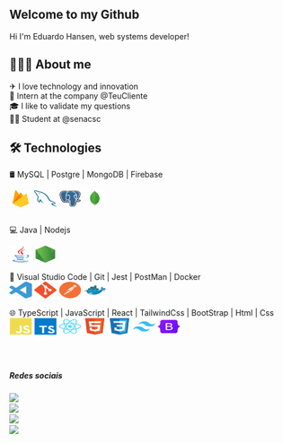 ## Welcome to my Github 
Hi I'm Eduardo Hansen, web systems developer!

## 👨🏻‍💻 About me 
✈ I love technology and innovation <br>
💼 Intern at the company @TeuCliente <br>
🎓 I like to validate my questions <br>
👨‍🎓 Student at @senacsc 

## 🛠 Technologies
🛢 MySQL | Postgre | MongoDB | Firebase<br> 
<div style="display: inline_block">
 <img align="center" alt="Edu-CSS" height="30" width="40" src="https://raw.githubusercontent.com/devicons/devicon/master/icons/firebase/firebase-original.svg">
 <img align="center" alt="Edu-CSS" height="30" width="40" src="https://raw.githubusercontent.com/devicons/devicon/master/icons/mysql/mysql-original.svg">
 <img align="center" alt="Edu-CSS" height="30" width="40" src="https://raw.githubusercontent.com/devicons/devicon/master/icons/postgresql/postgresql-original.svg">
 <img align="center" alt="Edu-CSS" height="30" width="40" src="https://raw.githubusercontent.com/devicons/devicon/master/icons/mongodb/mongodb-original.svg">
</div>
<br>

💻 Java | Nodejs<br>
<div style="display: inline_block">
 <img align="center" alt="Edu-Java" height="30" width="40" src="https://raw.githubusercontent.com/devicons/devicon/master/icons/java/java-original.svg">
 <img align="center" alt="Edu-NodeJs" height="30" width="40" src="https://raw.githubusercontent.com/devicons/devicon/master/icons/nodejs/nodejs-original.svg">
</div>
<br>
🔧 Visual Studio Code | Git | Jest | PostMan | Docker <br>
<div style="display: inline_block">
  <img align="center" alt="Edu-VsCode" height="30" width="40" src="https://raw.githubusercontent.com/devicons/devicon/master/icons/vscode/vscode-plain.svg">
  <img align="center" alt="Edu-Git" height="30" width="40" src="https://raw.githubusercontent.com/devicons/devicon/master/icons/git/git-plain.svg">

  <img align="center" alt="Edu-HTML" height="30" width="40" src="https://raw.githubusercontent.com/devicons/devicon/master/icons/postman/postman-original.svg">
  <img align="center" alt="Edu-CSS" height="30" width="40" src="https://raw.githubusercontent.com/devicons/devicon/master/icons/docker/docker-original.svg">
 
</div>
<br>
🌐 TypeScript | JavaScript | React | TailwindCss | BootStrap | Html | Css
<br>
<div style="display: inline_block">
  <img align="center" alt="Edu-Js" height="30" width="40" src="https://raw.githubusercontent.com/devicons/devicon/master/icons/javascript/javascript-plain.svg">
  <img align="center" alt="Edu-Ts" height="30" width="40" src="https://raw.githubusercontent.com/devicons/devicon/master/icons/typescript/typescript-plain.svg">
  <img align="center" alt="Edu-React" height="30" width="40" src="https://raw.githubusercontent.com/devicons/devicon/master/icons/react/react-original.svg">
  <img align="center" alt="Edu-HTML" height="30" width="40" src="https://raw.githubusercontent.com/devicons/devicon/master/icons/html5/html5-original.svg">
  <img align="center" alt="Edu-CSS" height="30" width="40" src="https://raw.githubusercontent.com/devicons/devicon/master/icons/css3/css3-original.svg">
  <img align="center" alt="Edu-CSS" height="30" width="40" src="https://raw.githubusercontent.com/devicons/devicon/master/icons/tailwindcss/tailwindcss-original.svg">
  <img align="center" alt="Edu-CSS" height="30" width="40" src="https://raw.githubusercontent.com/devicons/devicon/master/icons/bootstrap/bootstrap-original.svg">
</div>
<br>
<br>

 
 ##

  <div class="quadro">
        <h5 class="font-montserrat text-xl sm:text-2xl py-1">Redes sociais</h5>
        <div class="box-whats">
            <a href="https://api.whatsapp.com/send?phone=47991518118">
                <img src="https://img.shields.io/badge/-Instagram-%23E4405F?style=for-the-badge&logo=instagram&logoColor=white" target="_blank">
            </a>
        </div>
        <div class="box-instagram">
            <a href="https://www.instagram.com/eduardohansen.dev/">
               <img src="https://img.shields.io/badge/-Instagram-%23E4405F?style=for-the-badge&logo=instagram&logoColor=white" target="_blank">
            </a>
        </div>
        <div class="box-gmail">
            <a href="https://www.facebook.com/eduardo.eduardohansen">
              <img src="https://img.shields.io/badge/-Gmail-%23333?style=for-the-badge&logo=gmail&logoColor=white" target="_blank">
            </a>
        </div>
        <div class="box-link">
            <a href="https://www.linkedin.com/in/eduardo-eduardohansen">
                <img src="https://img.shields.io/badge/-LinkedIn-%230077B5?style=for-the-badge&logo=linkedin&logoColor=white" target="_blank">
            </a>
        </div>
    </div>
 
 


